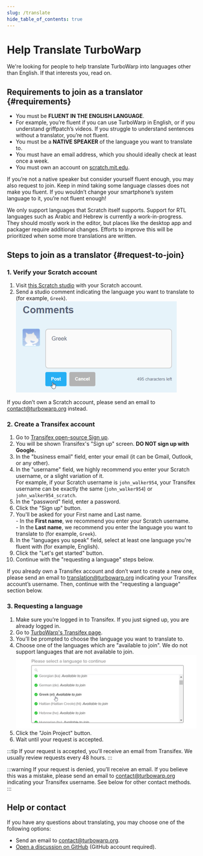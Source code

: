 ```yaml
---
slug: /translate
hide_table_of_contents: true
---
```


# Help Translate TurboWarp

We're looking for people to help translate TurboWarp into languages other than English. If that interests you, read on.

## Requirements to join as a translator {#requirements}

 - You must be **FLUENT IN THE ENGLISH LANGUAGE**.
 - For example, you’re fluent if you can use TurboWarp in English, or if you understand griffpatch’s videos. If you struggle to understand sentences without a translator, you’re not fluent.
 - You must be a **NATIVE SPEAKER** of the language you want to translate to.
 - You must have an email address, which you should ideally check at least once a week.
 - You must own an account on [scratch.mit.edu](https://scratch.mit.edu/).

If you’re not a native speaker but consider yourself fluent enough, you may also request to join. Keep in mind taking some language classes does not make you fluent. If you wouldn’t change your smartphone’s system language to it, you’re not fluent enough!

We only support languages that Scratch itself supports. Support for RTL languages such as Arabic and Hebrew is currently a work-in-progress. They should mostly work in the editor, but places like the desktop app and packager require additional changes. Efforts to improve this will be prioritized when some more translations are written.

## Steps to join as a translator {#request-to-join}

### 1. Verify your Scratch account

1. Visit [this Scratch studio](https://scratch.mit.edu/studios/33665222/comments) with your Scratch account.
2. Send a studio comment indicating the language you want to translate to (for example, `Greek`).  
    ![](./assets/scratch-req-language.png)

If you don’t own a Scratch account, please send an email to contact@turbowarp.org instead.

### 2. Create a Transifex account

1. Go to [Transifex open-source Sign up](https://app.transifex.com/signup/open-source/?join_org=turbowarp&join_project=turbowarp).  
1. You will be shown Transifex's "Sign up" screen. **DO NOT sign up with Google.**  
1. In the "business email" field, enter your email (it can be Gmail, Outlook, or any other).
1. In the "username" field, we highly recommend you enter your Scratch username, or a slight variation of it.  
For example, if your Scratch username is `john_walker954`, your Transifex username can be exactly the same (`john_walker954`) or `john_walker954_scratch`.
1. In the "password" field, enter a password.
1. Click the "Sign up" button.
1. You'll be asked for your First name and Last name.  
\- In the **First name**, we recommend you enter your Scratch username.  
\- In the **Last name**, we recommend you enter the language you want to translate to (for example, `Greek`).
1. In the "languages you speak" field, select at least one language you're fluent with (for example, English).
1. Click the "Let's get started" button.
1. Continue with the "requesting a language" steps below.

If you already own a Transifex account and don’t want to create a new one, please send an email to translation@turbowarp.org indicating your Transifex account’s username. Then, continue with the "requesting a language" section below.

### 3. Requesting a language

1. Make sure you’re logged in to Transifex. If you just signed up, you are already logged in.
2. Go to [TurboWarp's Transifex page](https://app.transifex.com/join/?o=turbowarp&p=turbowarp&t=opensource).
3. You’ll be prompted to choose the language you want to translate to.
4. Choose one of the languages which are "available to join". We do not support languages that are not available to join.  
    ![](./assets/transifex-req-language.png)
5. Click the "Join Project" button.
6. Wait until your request is accepted.

:::tip
If your request is accepted, you’ll receive an email from Transifex. We usually review requests every 48 hours.
:::

:::warning
If your request is denied, you’ll receive an email. If you believe this was a mistake, please send an email to contact@turbowarp.org indicating your Transifex username. See below for other contact methods. 
:::

## Help or contact

If you have any questions about translating, you may choose one of the following options:

 - Send an email to contact@turbowarp.org.
 - [Open a discussion on GitHub](https://github.com/TurboWarp/scratch-gui/discussions) (GitHub account required).
